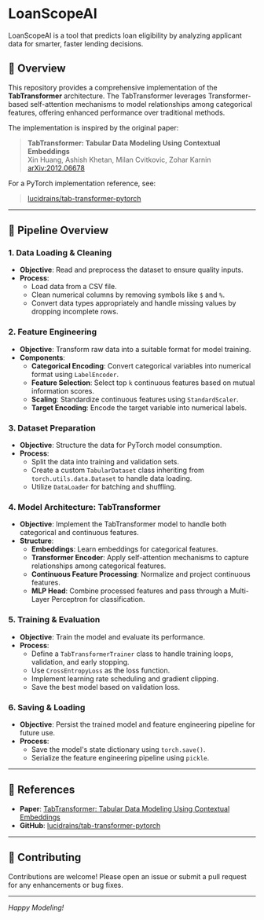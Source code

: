 # LoanScopeAI
LoanScopeAI is a tool that predicts loan eligibility by analyzing applicant data for smarter, faster lending decisions.

## 📘 Overview

This repository provides a comprehensive implementation of the **TabTransformer** architecture. The TabTransformer leverages Transformer-based self-attention mechanisms to model relationships among categorical features, offering enhanced performance over traditional methods.

The implementation is inspired by the original paper:  
> **TabTransformer: Tabular Data Modeling Using Contextual Embeddings**  
> Xin Huang, Ashish Khetan, Milan Cvitkovic, Zohar Karnin  
> [arXiv:2012.06678](https://arxiv.org/abs/2012.06678)

For a PyTorch implementation reference, see:  
> [lucidrains/tab-transformer-pytorch](https://github.com/lucidrains/tab-transformer-pytorch)

---

## 🚀 Pipeline Overview

### 1. **Data Loading & Cleaning**

- **Objective**: Read and preprocess the dataset to ensure quality inputs.
- **Process**:
  - Load data from a CSV file.
  - Clean numerical columns by removing symbols like `$` and `%`.
  - Convert data types appropriately and handle missing values by dropping incomplete rows.

### 2. **Feature Engineering**

- **Objective**: Transform raw data into a suitable format for model training.
- **Components**:
  - **Categorical Encoding**: Convert categorical variables into numerical format using `LabelEncoder`.
  - **Feature Selection**: Select top `k` continuous features based on mutual information scores.
  - **Scaling**: Standardize continuous features using `StandardScaler`.
  - **Target Encoding**: Encode the target variable into numerical labels.

### 3. **Dataset Preparation**

- **Objective**: Structure the data for PyTorch model consumption.
- **Process**:
  - Split the data into training and validation sets.
  - Create a custom `TabularDataset` class inheriting from `torch.utils.data.Dataset` to handle data loading.
  - Utilize `DataLoader` for batching and shuffling.

### 4. **Model Architecture: TabTransformer**

- **Objective**: Implement the TabTransformer model to handle both categorical and continuous features.
- **Structure**:
  - **Embeddings**: Learn embeddings for categorical features.
  - **Transformer Encoder**: Apply self-attention mechanisms to capture relationships among categorical features.
  - **Continuous Feature Processing**: Normalize and project continuous features.
  - **MLP Head**: Combine processed features and pass through a Multi-Layer Perceptron for classification.

### 5. **Training & Evaluation**

- **Objective**: Train the model and evaluate its performance.
- **Process**:
  - Define a `TabTransformerTrainer` class to handle training loops, validation, and early stopping.
  - Use `CrossEntropyLoss` as the loss function.
  - Implement learning rate scheduling and gradient clipping.
  - Save the best model based on validation loss.

### 6. **Saving & Loading**

- **Objective**: Persist the trained model and feature engineering pipeline for future use.
- **Process**:
  - Save the model's state dictionary using `torch.save()`.
  - Serialize the feature engineering pipeline using `pickle`.

---


## 📄 References

- **Paper**: [TabTransformer: Tabular Data Modeling Using Contextual Embeddings](https://arxiv.org/abs/2012.06678)
- **GitHub**: [lucidrains/tab-transformer-pytorch](https://github.com/lucidrains/tab-transformer-pytorch)

---

## 🤝 Contributing

Contributions are welcome! Please open an issue or submit a pull request for any enhancements or bug fixes.

---

*Happy Modeling!*
